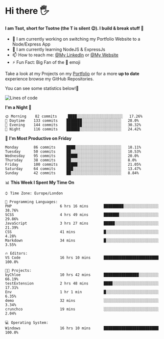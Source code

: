 # Hi there :raised_hand_with_fingers_splayed:
#### I am Tsot, short for Tsotne (the T is silent :wink:). I build & break stuff :space_invader:
- :telescope: I am currently working on switching my Portfolio Website to a Node/Express App
- :seedling: I am currently learning NodeJS & ExpressJs
- :mailbox: How to reach me: [@My LinkedIn](https://www.linkedin.com/in/tsotne-gvadzabia/) or [@My Website](https://tsotnegvadzabia.me/contact)
- :zap: Fun Fact: Big Fan of the :space_invader: emoji

Take a look at my Projects on my [Portfolio](https://tsotnegvadzabia.me/) or for a more **up to date** experience browse my GitHub Repositories.

You can see some statistics below!:space_invader:
<!--START_SECTION:waka-->
![Lines of code](https://img.shields.io/badge/From%20Hello%20World%20I%27ve%20Written-2.6%20million%20lines%20of%20code-blue)

**I'm a Night 🦉** 

```text
🌞 Morning    82 commits     ████░░░░░░░░░░░░░░░░░░░░░   17.26% 
🌆 Daytime    133 commits    ███████░░░░░░░░░░░░░░░░░░   28.0% 
🌃 Evening    144 commits    ███████░░░░░░░░░░░░░░░░░░   30.32% 
🌙 Night      116 commits    ██████░░░░░░░░░░░░░░░░░░░   24.42%

```
📅 **I'm Most Productive on Friday** 

```text
Monday       86 commits     ████░░░░░░░░░░░░░░░░░░░░░   18.11% 
Tuesday      50 commits     ██░░░░░░░░░░░░░░░░░░░░░░░   10.53% 
Wednesday    95 commits     █████░░░░░░░░░░░░░░░░░░░░   20.0% 
Thursday     38 commits     ██░░░░░░░░░░░░░░░░░░░░░░░   8.0% 
Friday       100 commits    █████░░░░░░░░░░░░░░░░░░░░   21.05% 
Saturday     64 commits     ███░░░░░░░░░░░░░░░░░░░░░░   13.47% 
Sunday       42 commits     ██░░░░░░░░░░░░░░░░░░░░░░░   8.84%

```


📊 **This Week I Spent My Time On** 

```text
⌚︎ Time Zone: Europe/London

💬 Programming Languages: 
PHP                      6 hrs 16 mins       █████████░░░░░░░░░░░░░░░░   38.76% 
SCSS                     4 hrs 49 mins       ███████░░░░░░░░░░░░░░░░░░   29.86% 
JavaScript               3 hrs 27 mins       █████░░░░░░░░░░░░░░░░░░░░   21.39% 
CSS                      41 mins             █░░░░░░░░░░░░░░░░░░░░░░░░   4.28% 
Markdown                 34 mins             █░░░░░░░░░░░░░░░░░░░░░░░░   3.55%

🔥 Editors: 
VS Code                  16 hrs 10 mins      █████████████████████████   100.0%

🐱‍💻 Projects: 
byChloe                  10 hrs 42 mins      ████████████████░░░░░░░░░   66.19% 
testExtension            2 hrs 48 mins       ████░░░░░░░░░░░░░░░░░░░░░   17.31% 
Env                      1 hr 1 min          █░░░░░░░░░░░░░░░░░░░░░░░░   6.35% 
demo                     32 mins             ░░░░░░░░░░░░░░░░░░░░░░░░░   3.34% 
crunchco                 19 mins             ░░░░░░░░░░░░░░░░░░░░░░░░░   2.04%

💻 Operating System: 
Windows                  16 hrs 10 mins      █████████████████████████   100.0%

```


<!--END_SECTION:waka-->
